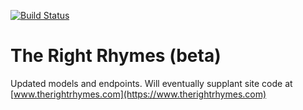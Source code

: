 [![Build Status](https://travis-ci.org/mattkohl/the_right_rhymes_beta.svg?branch=master)](https://travis-ci.org/mattkohl/the_right_rhymes_beta)

# The Right Rhymes (beta)

Updated models and endpoints. Will eventually supplant site code at [www.therightrhymes.com](https://www.therightrhymes.com)